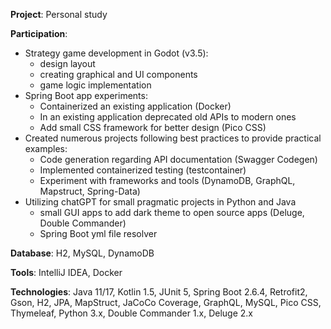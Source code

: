 **Project**: Personal study

**Participation**:

- Strategy game development in Godot (v3.5):
	- design layout
	- creating graphical and UI components
	- game logic implementation
- Spring Boot app experiments:
	- Containerized an existing application (Docker)
	- In an existing application deprecated old APIs to modern ones
	- Add small CSS framework for better design (Pico CSS)
- Created numerous projects following best practices to provide practical examples:
	- Code generation regarding API documentation (Swagger Codegen)
	- Implemented containerized testing (testcontainer)
	- Experiment with frameworks and tools (DynamoDB, GraphQL, Mapstruct, Spring-Data)
- Utilizing chatGPT for small pragmatic projects in Python and Java
	- small GUI apps to add dark theme to open source apps (Deluge, Double Commander)
	- Spring Boot yml file resolver

**Database**: H2, MySQL, DynamoDB

**Tools**: IntelliJ IDEA, Docker

**Technologies**: Java 11/17, Kotlin 1.5, JUnit 5, Spring Boot 2.6.4, Retrofit2, Gson, H2, JPA, MapStruct, JaCoCo Coverage, GraphQL, MySQL, Pico CSS, Thymeleaf, Python 3.x, Double Commander 1.x, Deluge 2.x
